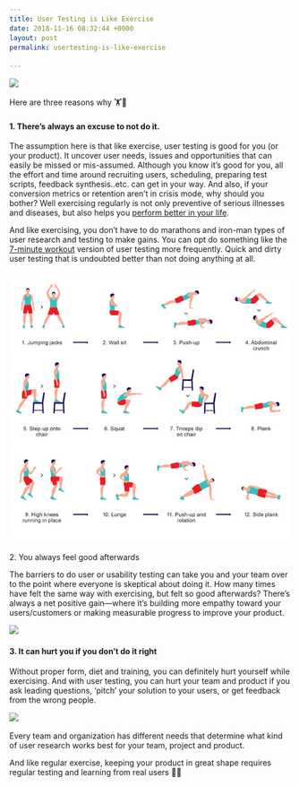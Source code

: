 ```yaml
---
title: User Testing is Like Exercise
date: 2018-11-16 08:32:44 +0000
layout: post
permalink: usertesting-is-like-exercise

---
```

![](https://cdn-images-1.medium.com/max/800/1*vS8MstF0dJBbAW8f8vYWfQ.jpeg)

Here are three reasons why 🏋🏃

#### 1. There’s always an excuse to not do it.

The assumption here is that like exercise, user testing is good for you (or your product). It uncover user needs, issues and opportunities that can easily be missed or mis-assumed. Although you know it’s good for you, all the effort and time around recruiting users, scheduling, preparing test scripts, feedback synthesis..etc. can get in your way. And also, if your conversion metrics or retention aren’t in crisis mode, why should you bother? Well exercising regularly is not only preventive of serious illnesses and diseases, but also helps you [perform better in your life](https://www.mayoclinic.org/healthy-lifestyle/fitness/in-depth/exercise/art-20048389).

And like exercising, you don’t have to do marathons and iron-man types of user research and testing to make gains. You can opt do something like the [7-minute workout](https://well.blogs.nytimes.com/2013/05/09/the-scientific-7-minute-workout/ "7min workout") version of user testing more frequently. Quick and dirty user testing that is undoubted better than not doing anything at all.

#### ![](/uploads/12well_physed-tmagArticle.jpg)  
2\. You always feel good afterwards

The barriers to do user or usability testing can take you and your team over to the point where everyone is skeptical about doing it. How many times have felt the same way with exercising, but felt so good afterwards? There’s always a net positive gain—where it’s building more empathy toward your users/customers or making measurable progress to improve your product.

![](https://cdn-images-1.medium.com/max/800/1*f-bqKR0M783y8A9-LJWqEg.jpeg)

#### 3. It can hurt you if you don’t do it right

Without proper form, diet and training, you can definitely hurt yourself while exercising. And with user testing, you can hurt your team and product if you ask leading questions, ‘pitch’ your solution to your users, or get feedback from the wrong people.

![](https://cdn-images-1.medium.com/max/800/1*tIqFRC-dGPhIfIrtI0E1FA.png)

Every team and organization has different needs that determine what kind of user research works best for your team, project and product.

And like regular exercise, keeping your product in great shape requires regular testing and learning from real users 💪🙌